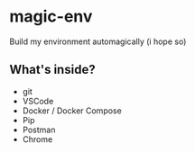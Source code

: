# magic-env
Build my environment automagically (i hope so)

## What's inside?

- git
- VSCode
- Docker / Docker Compose 
- Pip
- Postman
- Chrome